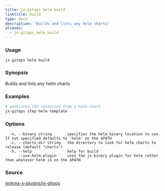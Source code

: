 ```yaml
---
title: jx gitops helm build
linktitle: build
type: docs
description: "Builds and lints any helm charts"
aliases:
  - jx-gitops_helm_build
---
```


### Usage

```
jx gitops helm build
```

### Synopsis

Builds and lints any helm charts

### Examples

  ```bash
  # generates the resources from a helm chart
  jx-gitops step helm template

  ```

### Options

```
  -n, --binary string       specifies the helm binary location to use. If not specified defaults to 'helm' on the $PATH
  -c, --charts-dir string   the directory to look for helm charts to release (default "charts")
  -h, --help                help for build
      --use-helm-plugin     uses the jx binary plugin for helm rather than whatever helm is on the $PATH
```

### Source

[jenkins-x-plugins/jx-gitops](https://github.com/jenkins-x-plugins/jx-gitops)
